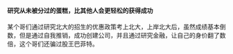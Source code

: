 
#### 研究从未被分过的蛋糕，比其他人会更轻松的获得成功
某个哥们通过研究北大的招生的优惠政策考上北大，上岸北大后，虽然成绩基本倒数，但是通过自我推销，成功创建公司，并且通过研究金融，让自己的身价翻了数倍，这个哥们还骗过股王巴菲特。 

